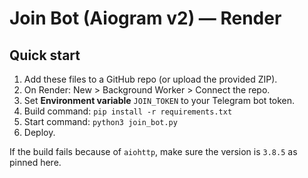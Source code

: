 # Join Bot (Aiogram v2) — Render

## Quick start
1) Add these files to a GitHub repo (or upload the provided ZIP).
2) On Render: New > Background Worker > Connect the repo.
3) Set **Environment variable** `JOIN_TOKEN` to your Telegram bot token.
4) Build command: `pip install -r requirements.txt`
5) Start command: `python3 join_bot.py`
6) Deploy.

If the build fails because of `aiohttp`, make sure the version is `3.8.5` as pinned here.
